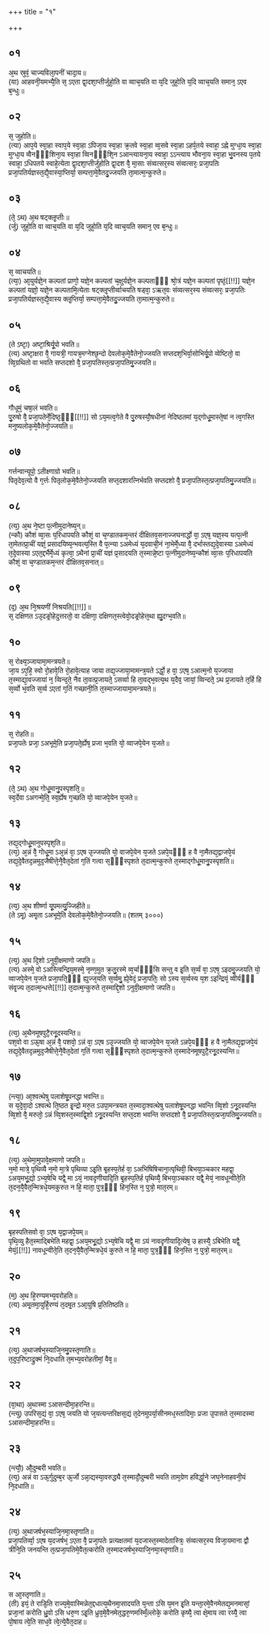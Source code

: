 +++
title = "१"

+++
## ०१
अ᳘थ स्रुवं᳘ चाज्यविला᳘पनीं चादा᳘य॥  
(या) आहवनी᳘यमभ्यै᳘ति स᳘ ऽएता द्वा᳘दशा᳘प्तीर्जुहो᳘ति वा व्वाच᳘यति वा य᳘दि जुहो᳘ति य᳘दि व्वाच᳘यति समान᳘ ऽएव ब᳘न्धुः॥  
## ०२
स᳘ जुहोति॥  
(त्या) आप᳘ये स्वा᳘हा स्वाप᳘ये स्वा᳘हा ऽपिजा᳘य स्वा᳘हा क्र᳘तवे स्वा᳘हा व्व᳘सवे स्वा᳘हा ऽहर्प᳘तये स्वाहा᳘ ऽह्ने मुग्धा᳘य स्वा᳘हा मुग्धा᳘य व्वैनᳫँ᳭शिना᳘य स्वा᳘हा व्विनᳫँ᳭शि᳘न ऽआन्त्यायना᳘य स्वाहा᳘ ऽऽन्त्याय भौवना᳘य स्वा᳘हा भु᳘वनस्य प᳘तये स्वाहा᳘ ऽधिपतये स्वाहे᳘त्येता द्वा᳘दशा᳘प्तीर्जुहोति द्वा᳘दश वै᳘ मा᳘साः संव्वत्सर᳘स्य संव्वत्सरः᳘ प्रजा᳘पतिः प्रजा᳘पतिर्यज्ञस्त᳘द्यै᳘वास्या᳘प्तिर्या᳘ सम्पत्ता᳘मे᳘वैतदु᳘ज्जयति ता᳘मात्म᳘न्कुरुते॥  
## ०३
(ते᳘ ऽथ) अ᳘थ षट्क्लृ᳘प्तीः॥  
(र्जु) जुहो᳘ति वा व्वाच᳘यति वा य᳘दि जुहो᳘ति य᳘दि व्वाच᳘यति समान᳘ एव ब᳘न्धुः॥  
## ०४
स᳘ व्वाचयति॥  
(त्या᳘) आ᳘युर्यज्ञे᳘न कल्पतां प्राणो᳘ यज्ञे᳘न कल्पतां च᳘क्षुर्यज्ञे᳘न कल्पताᳫँ᳭ श्रो᳘त्रं यज्ञे᳘न कल्पतां पृष्ठं᳘[[!!]] यज्ञे᳘न कल्पतां यज्ञो᳘ यज्ञे᳘न कल्पतामि᳘त्येताः षट्क्लृ᳘प्तीर्व्वाचयति षड्वा᳘ ऽऋत᳘वः संव्वत्सर᳘स्य संव्वत्सरः᳘ प्रजा᳘पतिः प्रजा᳘पतिर्यज्ञस्त᳘द्यै᳘वास्य क्लृ᳘प्तिर्या᳘ सम्पत्ता᳘मे᳘वैतदु᳘ज्जयति ता᳘मात्म᳘न्कुरुते॥  
## ०५
(ते ऽष्टा᳘) अष्टा᳘श्रिर्यू᳘पो भवति॥  
(त्य) अष्टा᳘क्षरा वै᳘ गायत्री᳘ गायत्र᳘मग्नेश्छ᳘न्दो देवलोक᳘मे᳘वैतेनो᳘ज्जयति सप्तदश᳘भिर्वा᳘सोभिर्यू᳘पो व्वेष्टितो᳘ वा व्वि᳘ग्रथितो वा भवति सप्तदशो वै᳘ प्रजा᳘पतिस्त᳘त्प्रजा᳘पतिमु᳘ज्जयति॥  
## ०६
गौधूमं᳘ चषा᳘लं भवति॥  
पु᳘रुषो वै᳘ प्रजा᳘पतेर्ने᳘दिष्ठ᳘ᳫँ᳘[[!!]] सो ऽय᳘मत्व᳘गेते वै पु᳘रुषस्यौ᳘षधीनां नेदिष्ठतमां य᳘द्गोधू᳘मास्ते᳘षां न त्व᳘गस्ति मनुष्यलोक᳘मे᳘वैतेनो᳘ज्जयति॥  
## ०७
गर्त्तन्वान्यूपो᳘ ऽतीक्ष्णाग्रो भवति॥  
पितृदेव᳘त्यो वै ग᳘र्त्तः पितृलोक᳘मे᳘वैतेनो᳘ज्जयति सप्त᳘दशारत्निर्भवति सप्तदशो वै᳘ प्रजा᳘पतिस्त᳘त्प्रजा᳘पतिमु᳘ज्जयति॥  
## ०८
(त्य᳘) अ᳘थ ने᳘ष्टा प᳘त्नीमुदानेष्य᳘न्॥  
(न्कौ) कौशं व्वा᳘सः प᳘रिधापयति कौशं᳘ वा च᳘ण्डातकम᳘न्तरं दीक्षितव᳘सनाज्जघनार्द्धो वा᳘ ऽएष᳘ यज्ञ᳘स्य यत्प᳘त्नी ता᳘मेतत्प्रा᳘चीं यज्ञं᳘ प्रसादयिष्य᳘न्भवत्य᳘स्ति वै प᳘त्न्या ऽअमेध्यं य᳘दवाची᳘नं ना᳘भेर्मे᳘ध्या वै᳘ दर्भास्तद्य᳘दे᳘वास्या ऽअमेध्यं त᳘दे᳘वास्या ऽएत᳘द्दर्भैर्मे᳘ध्यं कृत्वा᳘ ऽथैनां प्रा᳘चीं यज्ञं प्र᳘सादयति त᳘स्मान्ने᳘ष्टा प᳘त्नीमुदानेष्य᳘न्कौशं व्वा᳘सः प᳘रिधापयति कौशं᳘ वा च᳘ण्डातकम᳘न्तरं दीक्षितव᳘सनात्॥  
## ०९
(द᳘) अ᳘थ नि᳘श्रयणीं निश्रयति[[!!]]॥  
स᳘ दक्षिणत ऽउ᳘दङ्रोहेदुत्तरतो᳘ वा दक्षिणा᳘ दक्षिणत᳘स्त्वेवो᳘दङ्रोहेत्त᳘था ह्यु᳘दग्भ᳘वति॥  
## १०
स᳘ रोक्ष्य᳘ञ्जायामा᳘मन्त्रयते॥  
जा᳘य ऽए᳘हि᳘ स्वो रो᳘हावे᳘ति रो᳘हावे᳘त्याह जाया तद्य᳘ज्जाया᳘मामन्त्र᳘यते ऽर्द्धो᳘ ह वा᳘ ऽएष᳘ ऽआत्म᳘नो य᳘ज्जाया त᳘स्माद्या᳘वज्जायां न᳘ व्विन्द᳘ते᳘ नैव ता᳘वत्प्र᳘जायते᳘ ऽसर्व्वा हि ता᳘वद्भ᳘वत्य᳘थ य᳘दैव᳘ जायां᳘ व्विन्दते᳘ ऽथ प्र᳘जायते त᳘र्हि हि स᳘र्व्वो भ᳘वति स᳘र्व्व ऽएतां ग᳘तिं गच्छानी᳘ति त᳘स्माज्जायामा᳘मन्त्रयते॥  
## ११
स᳘ रोहति॥  
प्रजा᳘पतेः प्रजा᳘ ऽअभूमे᳘ति प्रजा᳘पते᳘र्ह्येष᳘ प्रजा भ᳘वति यो᳘ व्वाजपे᳘येन य᳘जते॥  
## १२
(ते᳘ ऽथ) अ᳘थ गोधू᳘मानु᳘पस्पृशति᳘॥  
स्व᳘र्देवा ऽअगन्मे᳘ति᳘ स्व᳘र्ह्येष ग᳘च्छति यो᳘ व्वाजपे᳘येन य᳘जते॥  
## १३
तद्य᳘द्गोधू᳘मानुपस्पृश᳘ति॥  
(त्य᳘) अ᳘न्नं वै᳘ गोधू᳘मा ऽअ᳘न्नं वा᳘ ऽएष उ᳘ज्जयति यो᳘ वाजपे᳘येन य᳘जते ऽन्नपे᳘यᳫँ᳭ ह वै ना᳘मैतद्य᳘द्वाजपे᳘यं तद्य᳘दे᳘वैतद᳘न्नमुद᳘जैषीत्ते᳘नै᳘वैत᳘देतां ग᳘तिं गत्वा स᳘ᳫँ᳘स्पृशते त᳘दात्म᳘न्कुरुते त᳘स्माद्गोधू᳘मानु᳘पस्पृशति॥  
## १४
(त्य᳘) अ᳘थ शीर्ष्णा यू᳘पमत्यु᳘ज्जिहीते॥  
(ते ऽमृ᳘) अमृ᳘ता ऽअभूमे᳘ति देवलोक᳘मे᳘वैतेनो᳘ज्जयति॥ (शतम् ३०००)  
## १५
(त्य᳘) अ᳘थ दि᳘शो ऽनुवी᳘क्षमाणो जपति॥  
(त्य) अस्मे᳘ वो ऽअस्त्विन्द्रिय᳘मस्मे᳘ नृम्ण᳘मुत क्र᳘तु᳘रस्मे व्व᳘र्चाᳫँ᳭सि सन्तु व इ᳘ति स᳘र्व्वं वा᳘ ऽएष᳘ ऽइदमु᳘ज्जयति यो᳘ व्वाजपे᳘येन य᳘जते प्रजा᳘पति᳘ᳫँ᳘ ह्युज्ज᳘यति स᳘र्व्वमु᳘ ह्ये᳘वेदं᳘ प्रजा᳘पतिः᳘ सो ऽस्य स᳘र्व्वस्य य᳘श ऽइन्द्रियं᳘ व्वीर्यᳫँ᳭ संवृ᳘ज्य त᳘दात्म᳘न्धत्ते[[!!]] त᳘दात्म᳘न्कुरुते त᳘स्माद्दि᳘शो ऽनुवी᳘क्षमाणो जपति॥  
## १६
(त्य᳘) अ᳘थैनमूषपुटै᳘रनू᳘दस्यन्ति॥  
पश᳘वो वा ऽऊ᳘षा अ᳘न्नं वै᳘ पशवो᳘ ऽन्नं वा᳘ ऽएष ऽउ᳘ज्जयति यो᳘ व्वाजपे᳘येन य᳘जते ऽन्नपे᳘यᳫँ᳭ ह वै ना᳘मैतद्य᳘द्वाजपे᳘यं तद्य᳘दे᳘वैतद᳘न्नमुद᳘जैषीत्ते᳘नै᳘वैत᳘देतां ग᳘तिं गत्वा स᳘ᳫँ᳘स्पृशते त᳘दात्म᳘न्कुरुते त᳘स्मादेनमूषपुटै᳘रनू᳘दस्यन्ति॥  
## १७
(न्त्या᳘) आ᳘श्वत्थेषु पलाशेषू᳘पनद्धा भवन्ति॥  
स य᳘दे᳘वा᳘दो ऽश्वत्थे ति᳘ष्ठत इ᳘न्द्रो मरु᳘त ऽउपा᳘मन्त्रयत त᳘स्मादा᳘श्वत्थेषु पलाशेषू᳘पनद्धा भवन्ति व्वि᳘शो ऽनू᳘दस्यन्ति व्वि᳘शो वै᳘ मरुतो᳘ ऽन्नं व्वि᳘शस्त᳘स्माद्वि᳘शो ऽनू᳘दस्यन्ति सप्त᳘दश भवन्ति सप्तदशो वै᳘ प्रजा᳘पतिस्त᳘त्प्रजा᳘पतिमु᳘ज्जयति॥  
## १८
(त्य᳘) अ᳘थेमा᳘मुपावे᳘क्षमाणो जपति॥  
न᳘मो मात्रे᳘ पृथिव्यै न᳘मो मा᳘त्रे पृथिव्या ऽइ᳘ति बृ᳘हस्प᳘तेर्ह वा᳘ ऽअभिषिषिचाना᳘त्पृथिवी᳘ बिभया᳘ञ्चकार महद्वा᳘ ऽअय᳘मभू᳘द्यो ऽभ्य᳘षेचि यद्वै᳘ मा ऽयं᳘ नावदृणीयादि᳘ति बृ᳘हस्प᳘तिर्ह पृथिव्यै᳘ बिभया᳘ञ्चकार यद्वै᳘ मेयं᳘ नावधून्वीते᳘ति त᳘दन᳘यै᳘वैत᳘न्मित्रधे᳘यमकुरुत न हि᳘ माता᳘ पुत्र᳘ᳫँ᳘ हिन᳘स्ति न᳘ पुत्रो᳘ मात᳘रम्॥  
## १९
बृहस्पतिसवो वा᳘ ऽएष य᳘द्वाजपे᳘यम्॥  
पृथि᳘व्यु हैत᳘स्माद्बिभेति महद्वा᳘ ऽअय᳘मभू᳘द्यो ऽभ्य᳘षेचि यद्वै᳘ मा ऽयं नावदृणीयादि᳘त्येष᳘ उ हास्यै᳘ ऽबिभेति यद्वै᳘ मेयं᳘[[!!]] नावधून्वीते᳘ति त᳘दन᳘यै᳘वैत᳘न्मित्रधे᳘यं कुरुते न हि᳘ माता᳘ पुत्र᳘ᳫँ᳘ हिन᳘स्ति न᳘ पुत्रो᳘ मात᳘रम्॥  
## २०
(म᳘) अ᳘थ हि᳘रण्यमभ्य᳘वरोहति॥  
(त्य) अमृ᳘तमा᳘युर्हि᳘रण्यं त᳘दमृ᳘त ऽआ᳘युषि प्र᳘तितिष्ठति॥  
## २१
(त्य᳘) अ᳘थाजर्षभ᳘स्याजि᳘नमु᳘पस्तृणाति॥  
त᳘दुप᳘रिष्टाद्रुक्मं नि᳘दधाति त᳘मभ्य᳘वरोहतीमां᳘ वैव᳘॥  
## २२
(वा᳘था) अ᳘थास्मा ऽआसन्दीमा᳘हरन्ति॥  
(न्त्यु) उपरिस᳘द्यं वा᳘ ऽएष᳘ जयति यो ज᳘यत्यन्तरिक्षस᳘द्यं त᳘देनमुपर्या᳘सीनमध᳘स्तादिमाः᳘ प्रजा उ᳘पासते त᳘स्मादस्मा ऽआसन्दीमा᳘हरन्ति॥  
## २३
(न्त्यौ᳘) औ᳘दुम्बरी भवति॥  
(त्य᳘) अन्नं वा ऽऊ᳘र्गुदुम्ब᳘र ऊ᳘र्जो ऽन्ना᳘द्यस्या᳘वरुद्ध्यै त᳘स्मादौ᳘दुम्बरी भवति ताम᳘ग्रेण हविर्द्धा᳘ने जघ᳘नेनाहवनी᳘यं नि᳘दधाति॥  
## २४
(त्य᳘) अ᳘थाजर्षभ᳘स्याजि᳘नमा᳘स्तृणाति॥  
प्रजा᳘पतिर्व्वा᳘ ऽएष य᳘दजर्षभ᳘ ऽएता वै᳘ प्रजा᳘पतेः प्रत्यक्षतमां य᳘दजास्त᳘स्मादेतास्त्रिः᳘ संव्वत्सर᳘स्य विजा᳘यमाना द्वौ त्रीनि᳘ति जनयन्ति त᳘त्प्रजा᳘पतिमे᳘वैत᳘त्करोति त᳘स्मादजर्षभ᳘स्याजि᳘नमा᳘स्तृणाति॥  
## २५
स आ᳘स्तृणाति॥  
(ती) इयं᳘ ते राडि᳘ति राज्य᳘मे᳘वास्मिन्नेत᳘द्दधात्य᳘थैनमा᳘सादयति य᳘न्ता ऽसि य᳘मन इ᳘ति यन्ता᳘रमे᳘वैनमेतद्य᳘मनमासां᳘ प्रजा᳘नां करोति ध्रु᳘वो ऽसि धरु᳘ण ऽइ᳘ति ध्रुव᳘मे᳘वैनमेत᳘द्धरु᳘णमस्मिँ᳘ल्लोके᳘ करोति कृष्यै᳘ त्वा क्षे᳘माय त्वा रय्यै᳘ त्वा पो᳘षाय त्वे᳘ति साध᳘वे त्वे᳘त्ये᳘वैत᳘दाह॥  
